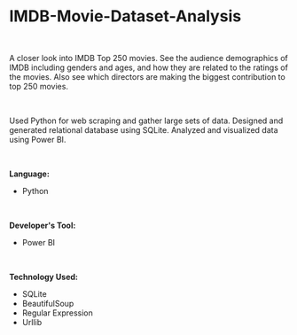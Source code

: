 # IMDB-Movie-Dataset-Analysis

<br>

A closer look into IMDB Top 250 movies. See the audience demographics of IMDB including genders and ages, and how they are related to the ratings of the movies. Also see which directors are making the biggest contribution to top 250 movies.

<br>

Used Python for web scraping and gather large sets of data. Designed and generated relational database using SQLite. Analyzed and visualized data using Power BI.

<br>

**Language:**
- Python

<br>

**Developer's Tool:**
- Power BI

<br>

**Technology Used:**
- SQLite
- BeautifulSoup
- Regular Expression
- Urllib




